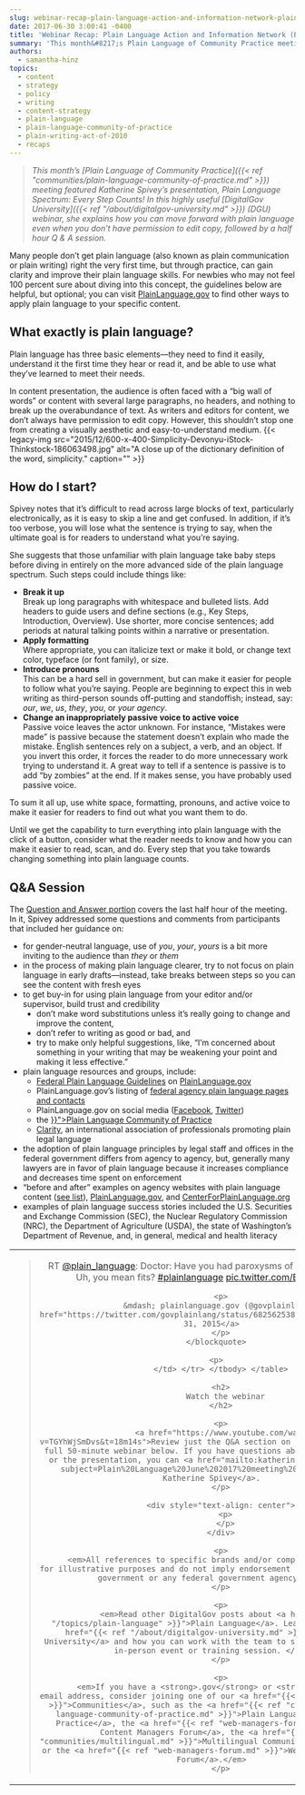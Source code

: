 ```yaml
---
slug: webinar-recap-plain-language-action-and-information-network-plain-june-meeting
date: 2017-06-30 3:00:41 -0400
title: 'Webinar Recap: Plain Language Action and Information Network (PLAIN) June Meeting'
summary: 'This month&#8217;s Plain Language of Community Practice meeting featured Katherine Spivey&#8217;s presentation, Plain Language Spectrum: Every Step Counts! In this highly useful DigitalGov University (DGU) webinar, she explains how you can move forward with plain language even when you don&#8217;t have permission to edit copy, followed by a half hour Q & A session. Many'
authors:
  - samantha-hinz
topics:
  - content
  - strategy
  - policy
  - writing
  - content-strategy
  - plain-language
  - plain-language-community-of-practice
  - plain-writing-act-of-2010
  - recaps
---
```


> _This month&#8217;s [Plain Language of Community Practice]({{< ref "communities/plain-language-community-of-practice.md" >}}) meeting featured Katherine Spivey&#8217;s presentation, Plain Language Spectrum: Every Step Counts! In this highly useful [DigitalGov University]({{< ref "/about/digitalgov-university.md" >}}) (DGU) webinar, she explains how you can move forward with plain language even when you don&#8217;t have permission to edit copy, followed by a half hour Q & A session._

Many people don&#8217;t get plain language (also known as plain communication or plain writing) right the very first time, but through practice, can gain clarity and improve their plain language skills. For newbies who may not feel 100 percent sure about diving into this concept, the guidelines below are helpful, but optional; you can visit [PlainLanguage.gov](http://www.plainlanguage.gov/) to find other ways to apply plain language to your specific content.

## What exactly is plain language?

Plain language has three basic elements—they need to find it easily, understand it the first time they hear or read it, and be able to use what they&#8217;ve learned to meet their needs.

In content presentation, the audience is often faced with a &#8220;big wall of words&#8221; or content with several large paragraphs, no headers, and nothing to break up the overabundance of text. As writers and editors for content, we don&#8217;t always have permission to edit copy. However, this shouldn&#8217;t stop one from creating a visually aesthetic and easy-to-understand medium. {{< legacy-img src="2015/12/600-x-400-Simplicity-Devonyu-iStock-Thinkstock-186063498.jpg" alt="A close up of the dictionary definition of the word, simplicity." caption="" >}}

## How do I start?

Spivey notes that it&#8217;s difficult to read across large blocks of text, particularly electronically, as it is easy to skip a line and get confused. In addition, if it&#8217;s too verbose, you will lose what the sentence is trying to say, when the ultimate goal is for readers to understand what you&#8217;re saying.

She suggests that those unfamiliar with plain language take baby steps before diving in entirely on the more advanced side of the plain language spectrum. Such steps could include things like:

<ul style="list-style-type: disc">
  <li>
    <strong>Break it up</strong><br /> Break up long paragraphs with whitespace and bulleted lists. Add headers to guide users and define sections (e.g., Key Steps, Introduction, Overview). Use shorter, more concise sentences; add periods at natural talking points within a narrative or presentation.
  </li>
  <li>
    <strong>Apply formatting</strong><br /> Where appropriate, you can italicize text or make it bold, or change text color, typeface (or font family), or size.
  </li>
  <li>
    <strong>Introduce pronouns</strong><br /> This can be a hard sell in government, but can make it easier for people to follow what you&#8217;re saying. People are beginning to expect this in web writing as third-person sounds off-putting and standoffish; instead, say: <i>our</i>, <i>we</i>, <i>us</i>, <i>they</i>, <i>you</i>, or <i>your agency</i>.
  </li>
  <li>
    <strong>Change an inappropriately passive voice to active voice</strong><br /> Passive voice leaves the actor unknown. For instance, &#8220;Mistakes were made&#8221; is passive because the statement doesn&#8217;t explain who made the mistake. English sentences rely on a subject, a verb, and an object. If you invert this order, it forces the reader to do more unnecessary work trying to understand it. A great way to tell if a sentence is passive is to add &#8220;by zombies&#8221; at the end. If it makes sense, you have probably used passive voice.
  </li>
</ul>

To sum it all up, use white space, formatting, pronouns, and active voice to make it easier for readers to find out what you want them to do.

Until we get the capability to turn everything into plain language with the click of a button, consider what the reader needs to know and how you can make it easier to read, scan, and do. Every step that you take towards changing something into plain language counts.

## Q&A Session

The [Question and Answer portion](https://www.youtube.com/watch?v=TGYhWjSmDvs&t=18m14s) covers the last half hour of the meeting. In it, Spivey addressed some questions and comments from participants that included her guidance on:

<ul style="list-style-type: disc">
  <li>
    for gender-neutral language, use of <em>you</em>, <em>your</em>, <em>yours</em> is a bit more inviting to the audience than <em>they</em> or <em>them</em>
  </li>
  <li>
    in the process of making plain language clearer, try to not focus on plain language in early drafts—instead, take breaks between steps so you can see the content with fresh eyes
  </li>
  <li>
    to get buy-in for using plain language from your editor and/or supervisor, build trust and credibility <ul style="list-style-type: disc">
      <li>
        don’t make word substitutions unless it’s really going to change and improve the content,
      </li>
      <li>
        don’t refer to writing as good or bad, and
      </li>
      <li>
        try to make only helpful suggestions, like, &#8220;I’m concerned about something in your writing that may be weakening your point and making it less effective.&#8221;
      </li>
    </ul>
  </li>

  <li>
    plain language resources and groups, include: <ul>
      <li>
        <a href="http://www.plainlanguage.gov/howto/guidelines/FederalPLGuidelines/">Federal Plain Language Guidelines</a> on <a href="http://www.plainlanguage.gov/">PlainLanguage.gov</a>
      </li>
      <li>
        PlainLanguage.gov&#8217;s listing of <a href="http://www.plainlanguage.gov/plLaw/fedGovt/">federal agency plain language pages and contacts</a>
      </li>
      <li>
        PlainLanguage.gov on social media (<a href="https://www.facebook.com/plainlanguagegov-174397429237337/">Facebook</a>, <a href="https://twitter.com/govplainlang">Twitter</a>)
      </li>
      <li>
        the <a href="{{< ref "communities/plain-language-community-of-practice.md" >}}">Plain Language Community of Practice</a>
      </li>
      <li>
        <a href="http://www.clarity-international.net/">Clarity</a>, an international association of professionals promoting plain legal language
      </li>
    </ul>
  </li>

  <li>
    the adoption of plain language principles by legal staff and offices in the federal government differs from agency to agency, but, generally many lawyers are in favor of plain language because it increases compliance and decreases time spent on enforcement
  </li>
  <li>
    &#8220;before and after&#8221; examples on agency websites with plain language content (<a href="http://www.plainlanguage.gov/plLaw/fedGovt/">see list</a>), <a href="http://www.plainlanguage.gov/">PlainLanguage.gov</a>, and <a href="http://www.centerforplainlanguage.org">CenterForPlainLanguage.org</a>
  </li>
  <li>
    examples of plain language success stories included the U.S. Securities and Exchange Commission (SEC), the Nuclear Regulatory Commission (NRC), the Department of Agriculture (USDA), the state of Washington’s Department of Revenue, and, in general, medical and health literacy
  </li>
</ul>

<table style="border: 0;border-style: hidden;margin-left: auto;margin-right: auto">
  <tr>
    <td style="vertical-align: top;text-align: center">
      <blockquote class="twitter-tweet" data-width="500">
        <p lang="en" dir="ltr">
          RT <a href="https://twitter.com/plain_language">@plain_language</a>: Doctor: Have you had paroxysms of coughing? Patient: Uh, you mean fits? <a href="https://twitter.com/hashtag/plainlanguage?src=hash">#plainlanguage</a> <a href="https://t.co/Byiav6BdGN">pic.twitter.com/Byiav6BdGN</a>
        </p>

        <p>
          &mdash; plainlanguage.gov (@govplainlang) <a href="https://twitter.com/govplainlang/status/682562538849087488">December 31, 2015</a>
        </p>
      </blockquote>

      <p>
        </td> </tr> </tbody> </table>

        <h2>
          Watch the webinar
        </h2>

        <p>
          <a href="https://www.youtube.com/watch?v=TGYhWjSmDvs&t=18m14s">Review just the Q&A section on YouTube</a>, or the full 50-minute webinar below. If you have questions about plain language or the presentation, you can <a href="mailto:katherine.spivey@gsa.gov?subject=Plain%20Language%20June%202017%20meeting%20webinar">email Katherine Spivey</a>.
        </p>

        <div style="text-align: center">
          <p>
          </p>
        </div>

        <p>
          <em>All references to specific brands and/or companies are used only for illustrative purposes and do not imply endorsement by the U.S. federal government or any federal government agency.</em>
        </p>

        <p>
          <em>Read other DigitalGov posts about <a href="{{< ref "/topics/plain-language" >}}">Plain Language</a>. Learn more about <a href="{{< ref "/about/digitalgov-university.md" >}}">DigitalGov University</a> and how you can work with the team to set up an online or in-person event or training session. </em>
        </p>

        <p>
          <em>If you have a <strong>.gov</strong> or <strong>.mil</strong> email address, consider joining one of our <a href="{{< ref "/communities" >}}">Communities</a>, such as the <a href="{{< ref "communities/plain-language-community-of-practice.md" >}}">Plain Language Community of Practice</a>, the <a href="{{< ref "web-managers-forum.md" >}}">Web Content Managers Forum</a>, the <a href="{{< ref "communities/multilingual.md" >}}">Multilingual Community of Practice</a>, or the <a href="{{< ref "web-managers-forum.md" >}}">Web Content Managers Forum</a>.</em>
        </p>
